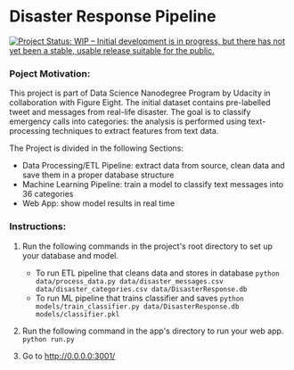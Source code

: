 # Disaster Response Pipeline
[![Project Status: WIP – Initial development is in progress, but there has not yet been a stable, usable release suitable for the public.](https://www.repostatus.org/badges/latest/wip.svg)](https://www.repostatus.org/#wip)

### Poject Motivation:
This project is part of Data Science Nanodegree Program by Udacity in collaboration with Figure Eight. 
The initial dataset contains pre-labelled tweet and messages from real-life disaster. The goal is to classify emergency calls into categories: the analysis is performed using text-processing techniques to extract features from text data.

The Project is divided in the following Sections:

- Data Processing/ETL Pipeline: extract data from source, clean data and save them in a proper database structure
- Machine Learning Pipeline: train a model to classify text messages into 36 categories
- Web App: show model results in real time

### Instructions:
1. Run the following commands in the project's root directory to set up your database and model.

    - To run ETL pipeline that cleans data and stores in database
        `python data/process_data.py data/disaster_messages.csv data/disaster_categories.csv data/DisasterResponse.db`
    - To run ML pipeline that trains classifier and saves
        `python models/train_classifier.py data/DisasterResponse.db models/classifier.pkl`

2. Run the following command in the app's directory to run your web app.
    `python run.py`

3. Go to http://0.0.0.0:3001/

